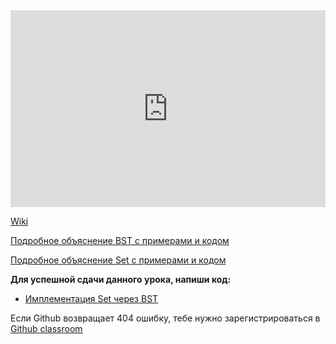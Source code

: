 <iframe width="100%" height="315" src="https://www.youtube.com/embed/RQtdVNIaH6c" frameborder="0" allow="accelerometer; autoplay; encrypted-media; gyroscope; picture-in-picture" allowfullscreen></iframe>    



<a href="https://ru.wikipedia.org/wiki/%D0%94%D0%B2%D0%BE%D0%B8%D1%87%D0%BD%D0%BE%D0%B5_%D0%B4%D0%B5%D1%80%D0%B5%D0%B2%D0%BE_%D0%BF%D0%BE%D0%B8%D1%81%D0%BA%D0%B0">Wiki</a>    


<a href="https://www.geeksforgeeks.org/binary-search-tree-set-1-search-and-insertion/">Подробное объяснение BST с примерами и кодом</a>   



<a href="https://pythonworld.ru/tipy-dannyx-v-python/mnozhestva-set-i-frozenset.html" class="repo-button">Подробное объяснение Set с примерами и кодом</a>   


**Для успешной сдачи данного урока, напиши код:**   
- <a href="https://github.com/alem-classroom/student-algo-and-data-structures-${GITHUB_LOGIN}/tree/master/bstset" class="repo-button">Имплементация Set через BST</a>   

Если Github возвращает 404 ошибку, тебе нужно зарегистрироваться в <a href="https://classroom.github.com/a/C3CkZIsW">Github classroom</a>   


